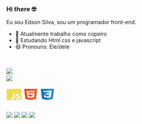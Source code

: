 ### Hi there 🤓
Eu sou Edson Silva,  sou um programador front-end.
<br>
- 🔭 Atualmente trabalho como copeiro
- 🌱 Estudando Html css e javascript
- 😄 Pronouns: Ele/dele
<br>
<br>

<div>
  <a href"https://github.com/edysilvasz"</a>
  <img height="180em" src="https://github-readme-stats.vercel.app/api?username=edysilvasz&show_icons=true&theme=transparent"/>
  <br>
  <img height= "165em" src="https://github-readme-stats.vercel.app/api/top-langs/?username=edysilvasz&layout=compact&langs_count=16&theme=transparent"/>
  <br>
  
</div>
  
  <div style="display: inline_block"><br>
  <img align="center" alt="Rafa-Js" height="30" width="40" src="https://raw.githubusercontent.com/devicons/devicon/master/icons/javascript/javascript-plain.svg">
  <img align="center" alt="Rafa-HTML" height="30" width="40" src="https://raw.githubusercontent.com/devicons/devicon/master/icons/html5/html5-original.svg">
  <img align="center" alt="Rafa-CSS" height="30" width="40" src="https://raw.githubusercontent.com/devicons/devicon/master/icons/css3/css3-original.svg">
  
</div>
  <br>
<div> 
 
  <a href="https://www.instagram.com/edy_silvasz/" target="_blank"><img src="https://img.shields.io/badge/-Instagram-%23E4405F?style=for-the-badge&logo=instagram&logoColor=white" target="_blank"></a>
 <a href="https://discord.com/channels/@me/778869062318948382" target="_blank"><img src="https://img.shields.io/badge/Discord-7289DA?style=for-the-badge&logo=discord&logoColor=white" target="_blank"></a> 
  <a href="https://www.linkedin.com/in/edson-da-silva-pinheiro-915a75162/" target="_blank"><img src="https://img.shields.io/badge/-LinkedIn-%230077B5?style=for-the-badge&logo=linkedin&logoColor=white" target="_blank"></a> 
    <a href="https://www.facebook.com/edson.silva.712714" target="_blank"><img src="https://img.shields.io/badge/Facebook-1877F2?style=for-the-badge&logo=facebook&logoColor=white" target="_blank"></a> 
</div>
